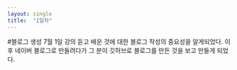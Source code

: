 ```yaml
---
layout: single
title:  "1일차"
---
```


#블로그 생성
7월 1일 강의 듣고 배운 것에 대한 블로그 작성의 중요성을 알게되었다.
이후 네이버 블로그로 만들려다가 그 분이 깃허브로 블로그를 만든 것을 보고 만들게 되었다.
